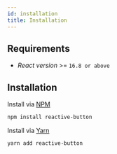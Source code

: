 ```yaml
---
id: installation
title: Installation
---
```


## Requirements

- _React version_ >= `16.8 or above`

## Installation

Install via <a href="https://www.npmjs.com/package/reactive-button">NPM</a>

```sh
npm install reactive-button
```

Install via <a href="https://yarnpkg.com/package/reactive-button">Yarn</a>

```sh
yarn add reactive-button
```
